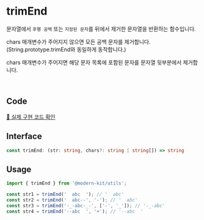 # trimEnd

문자열에서 `후행 공백` 또는 `지정된 문자`를 뒤에서 제거한 문자열을 반환하는 함수입니다.

chars 매개변수가 주어지지 않으면 모든 공백 문자를 제거합니다. (String.prototype.trimEnd와 동일하게 동작합니다.)

chars 매개변수가 주어지면 해당 문자 목록에 포함된 문자를 문자열 뒷부분에서 제거합니다.

<br />

## Code
[🔗 실제 구현 코드 확인](https://github.com/modern-agile-team/modern-kit/blob/main/packages/utils/src/string/trimEnd/index.ts)

## Interface
```ts title="typescript"
const trimEnd: (str: string, chars?: string | string[]) => string
```

## Usage
```ts title="typescript"
import { trimEnd } from '@modern-kit/utils';

const str1 = trimEnd('  abc  '); // '  abc'
const str2 = trimEnd('  abc--', '-'); // '  abc'
const str3 = trimEnd('-_-abc-_-', ['-', '_']); // '-_-abc'
const str4 = trimEnd('--abc  ', '+'); // '--abc  ' 
```